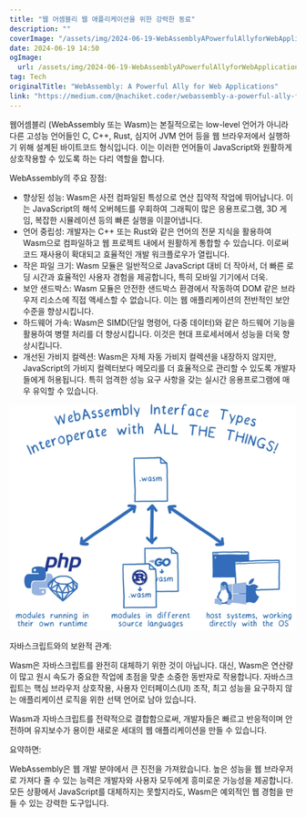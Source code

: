 ```yaml
---
title: "웹 어셈블리 웹 애플리케이션을 위한 강력한 동료"
description: ""
coverImage: "/assets/img/2024-06-19-WebAssemblyAPowerfulAllyforWebApplications_0.png"
date: 2024-06-19 14:50
ogImage: 
  url: /assets/img/2024-06-19-WebAssemblyAPowerfulAllyforWebApplications_0.png
tag: Tech
originalTitle: "WebAssembly: A Powerful Ally for Web Applications"
link: "https://medium.com/@nachiket.coder/webassembly-a-powerful-ally-for-web-applications-5c86ad510b80"
---
```



웹어셈블리 (WebAssembly 또는 Wasm)는 본질적으로는 low-level 언어가 아니라 다른 고성능 언어들인 C, C++, Rust, 심지어 JVM 언어 등을 웹 브라우저에서 실행하기 위해 설계된 바이트코드 형식입니다. 이는 이러한 언어들이 JavaScript와 원활하게 상호작용할 수 있도록 하는 다리 역할을 합니다.

WebAssembly의 주요 장점:

- 향상된 성능: Wasm은 사전 컴파일된 특성으로 연산 집약적 작업에 뛰어납니다. 이는 JavaScript의 해석 오버헤드를 우회하여 그래픽이 많은 응용프로그램, 3D 게임, 복잡한 시뮬레이션 등의 빠른 실행을 이끌어냅니다.
- 언어 중립성: 개발자는 C++ 또는 Rust와 같은 언어의 전문 지식을 활용하여 Wasm으로 컴파일하고 웹 프로젝트 내에서 원활하게 통합할 수 있습니다. 이로써 코드 재사용이 확대되고 효율적인 개발 워크플로우가 열립니다.
- 작은 파일 크기: Wasm 모듈은 일반적으로 JavaScript 대비 더 작아서, 더 빠른 로딩 시간과 효율적인 사용자 경험을 제공합니다, 특히 모바일 기기에서 더욱.
- 보안 샌드박스: Wasm 모듈은 안전한 샌드박스 환경에서 작동하여 DOM 같은 브라우저 리소스에 직접 액세스할 수 없습니다. 이는 웹 애플리케이션의 전반적인 보안 수준을 향상시킵니다.
- 하드웨어 가속: Wasm은 SIMD(단일 명령어, 다중 데이터)와 같은 하드웨어 기능을 활용하여 병렬 처리를 더 향상시킵니다. 이것은 현대 프로세서에서 성능을 더욱 향상시킵니다.
- 개선된 가비지 컬렉션: Wasm은 자체 자동 가비지 컬렉션을 내장하지 않지만, JavaScript의 가비지 컬렉터보다 메모리를 더 효율적으로 관리할 수 있도록 개발자들에게 허용됩니다. 특히 엄격한 성능 요구 사항을 갖는 실시간 응용프로그램에 매우 유익할 수 있습니다.

<div class="content-ad"></div>

![2024-06-19-WebAssemblyAPowerfulAllyforWebApplications_1](/assets/img/2024-06-19-WebAssemblyAPowerfulAllyforWebApplications_1.png)

자바스크립트와의 보완적 관계:

Wasm은 자바스크립트를 완전히 대체하기 위한 것이 아닙니다. 대신, Wasm은 연산량이 많고 원시 속도가 중요한 작업에 초점을 맞춘 소중한 동반자로 작용합니다. 자바스크립트는 핵심 브라우저 상호작용, 사용자 인터페이스(UI) 조작, 최고 성능을 요구하지 않는 애플리케이션 로직을 위한 선택 언어로 남아 있습니다.

Wasm과 자바스크립트를 전략적으로 결합함으로써, 개발자들은 빠르고 반응적이며 안전하며 유지보수가 용이한 새로운 세대의 웹 애플리케이션을 만들 수 있습니다.

<div class="content-ad"></div>

요약하면:

WebAssembly은 웹 개발 분야에서 큰 진전을 가져왔습니다. 높은 성능을 웹 브라우저로 가져다 줄 수 있는 능력은 개발자와 사용자 모두에게 흥미로운 가능성을 제공합니다. 모든 상황에서 JavaScript를 대체하지는 못할지라도, Wasm은 예외적인 웹 경험을 만들 수 있는 강력한 도구입니다.
